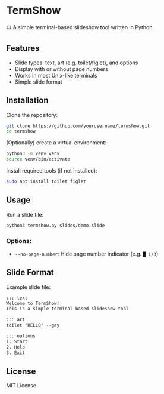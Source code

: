 # TermShow

🎞️ A simple terminal-based slideshow tool written in Python.

## Features

- Slide types: text, art (e.g. toilet/figlet), and options
- Display with or without page numbers
- Works in most Unix-like terminals
- Simple slide format

## Installation

Clone the repository:

```bash
git clone https://github.com/yourusername/termshow.git
cd termshow
```

(Optionally) create a virtual environment:

```bash
python3 -m venv venv
source venv/bin/activate
```

Install required tools (if not installed):

```bash
sudo apt install toilet figlet
```

## Usage

Run a slide file:

```bash
python3 termshow.py slides/demo.slide
```

### Options:

- `--no-page-number`: Hide page number indicator (e.g. `█ 1/3`)

## Slide Format

Example slide file:

```txt
::: text
Welcome to TermShow!
This is a simple terminal-based slideshow tool.

::: art
toilet "HELLO" --gay

::: options
1. Start
2. Help
3. Exit
```

## License

MIT License
